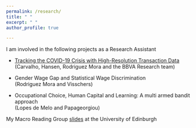 ```yaml
---
permalink: /research/
title: " "
excerpt: " "
author_profile: true

---
```


I am involved in the following projects as a Research Assistant

- [Tracking the COVID-19 Crisis with High-Resolution Transaction Data](https://conference.nber.org/conf_papers/f143494.pdf) <br>
   (Carvalho, Hansen, Rodriguez Mora and the BBVA Research team)
   
- Gender Wage Gap and Statistical Wage Discrimination <br>
   (Rodriguez Mora and Visschers)
   
- Occupational Choice, Human Capital and Learning: A multi armed bandit approach <br>
   (Lopes de Melo and Papageorgiou)
   
   
My Macro Reading Group [slides](/readinggroup/) at the University of Edinburgh
  

